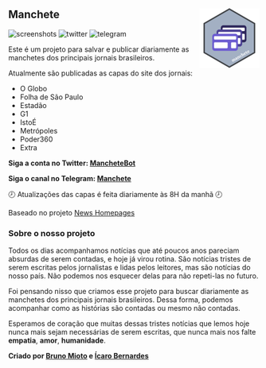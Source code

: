 
## Manchete <img src="man/figures/logo.png" align="right" height="120" />

<!-- badges: start -->

![screenshots](https://github.com/brunomioto/manchete/actions/workflows/screenshot_workflow.yml/badge.svg)
![twitter](https://github.com/brunomioto/manchete/actions/workflows/twitter_workflow.yaml/badge.svg)
![telegram](https://github.com/brunomioto/manchete/actions/workflows/telegram_workflow.yaml/badge.svg)

<!-- badges: end -->

Este é um projeto para salvar e publicar diariamente as manchetes dos
principais jornais brasileiros.

Atualmente são publicadas as capas do site dos jornais:

-   O Globo
-   Folha de São Paulo
-   Estadão
-   G1
-   IstoÉ
-   Metrópoles
-   Poder360
-   Extra

**Siga a conta no Twitter:
[MancheteBot](https://twitter.com/MancheteBot)**

**Siga o canal no Telegram: [Manchete](https://t.me/mancheteBR)**

🕗 Atualizações das capas é feita diariamente às 8H da manhã 🕗

Baseado no projeto [News
Homepages](https://palewi.re/docs/news-homepages/)

### Sobre o nosso projeto

Todos os dias acompanhamos notícias que até poucos anos pareciam
absurdas de serem contadas, e hoje já virou rotina. São notícias tristes
de serem escritas pelos jornalistas e lidas pelos leitores, mas são
notícias do nosso país. Não podemos nos esquecer delas para não
repeti-las no futuro.

Foi pensando nisso que criamos esse projeto para buscar diariamente as
manchetes dos principais jornais brasileiros. Dessa forma, podemos
acompanhar como as histórias são contadas ou mesmo não contadas.

Esperamos de coração que muitas dessas tristes notícias que lemos hoje
nunca mais sejam necessárias de serem escritas, que nunca mais nos falte
**empatia**, **amor**, **humanidade**.

**Criado por [Bruno Mioto](https://github.com/brunomioto) e [Ícaro
Bernardes](https://github.com/IcaroBernardes)**
